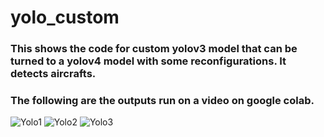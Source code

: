 # yolo_custom

### This shows the code for custom yolov3 model that can be turned to a yolov4 model with some reconfigurations. It detects aircrafts.
### The following are the outputs run on a video on google colab.
![Yolo1](https://user-images.githubusercontent.com/36981187/123591019-294f7f80-d7f4-11eb-8e02-262d09c29322.png)
![Yolo2](https://user-images.githubusercontent.com/36981187/123591028-2bb1d980-d7f4-11eb-89a5-d570d61dcdfe.png)
![Yolo3](https://user-images.githubusercontent.com/36981187/123591037-2d7b9d00-d7f4-11eb-889e-aae294c4a41c.png)
